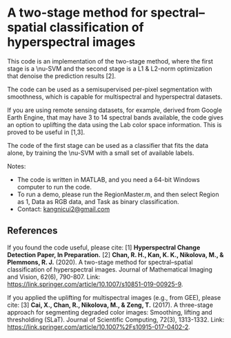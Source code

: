 # A two-stage method for spectral–spatial classification of hyperspectral images

This code is an implementation of the two-stage method, where the first stage is a \nu-SVM and the second stage is a L1 & L2-norm optimization that denoise the prediction results [2].

The code can be used as a semisupervised per-pixel segmentation with smoothness, which is capable for multispectral and hyperspectral datasets. 

If you are using remote sensing datasets, for example, derived from Google Earth Engine, that may have 3 to 14 spectral bands available, the code gives an option to uplifting the data using the Lab color space information. This is proved to be useful in [1,3].

The code of the first stage can be used as a classifier that fits the data alone, by training the \nu-SVM with a small set of available labels.

Notes:
- The code is written in MATLAB, and you need a 64-bit Windows computer to run the code.
- To run a demo, please run the RegionMaster.m, and then select Region as 1, Data as RGB data, and Task as binary classification.
- Contact: kangnicui2@gmail.com

## References
If you found the code useful, please cite:
[1] **Hyperspectral Change Detection Paper, In Preparation.** 
[2] **Chan, R. H., Kan, K. K., Nikolova, M., & Plemmons, R. J.** (2020). A two-stage method for spectral–spatial classification of hyperspectral images. Journal of Mathematical Imaging and Vision, 62(6), 790-807. Link: https://link.springer.com/article/10.1007/s10851-019-00925-9.

If you applied the uplifting for multispectral images (e.g., from GEE), please cite:
[3] **Cai, X., Chan, R., Nikolova, M., & Zeng, T.** (2017). A three-stage approach for segmenting degraded color images: Smoothing, lifting and thresholding (SLaT). Journal of Scientific Computing, 72(3), 1313-1332. Link: https://link.springer.com/article/10.1007%2Fs10915-017-0402-2.
